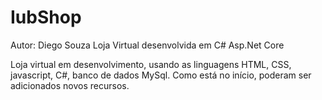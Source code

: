 # IubShop
Autor: Diego Souza
Loja Virtual desenvolvida em C# Asp.Net Core

Loja virtual em desenvolvimento, usando as linguagens HTML, CSS, javascript, C#, banco de dados MySql. Como está no início, poderam ser adicionados novos recursos.
